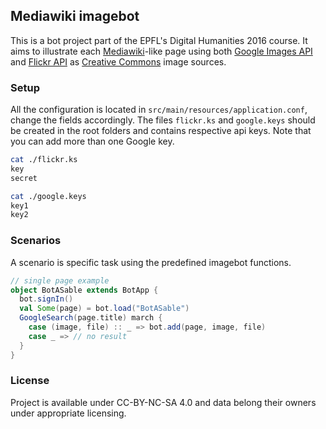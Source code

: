 ## Mediawiki imagebot

This is a bot project part of the EPFL's Digital Humanities 2016 course. It aims to illustrate each [Mediawiki](https://www.mediawiki.org/wiki/MediaWiki/fr)-like page using both [Google Images API](https://developers.google.com/custom-search/) and [Flickr API](https://www.flickr.com/services/api/) as [Creative Commons](http://creativecommons.org) image sources.

### Setup

All the configuration is located in `src/main/resources/application.conf`, change the fields accordingly. The files `flickr.ks` and `google.keys` should be created in the root folders and contains respective api keys. Note that you can add more than one Google key.

```bash
cat ./flickr.ks
key
secret
```

```bash
cat ./google.keys
key1
key2
```

### Scenarios

A scenario is specific task using the predefined imagebot functions.

```scala
// single page example
object BotASable extends BotApp {
  bot.signIn()
  val Some(page) = bot.load("BotASable")
  GoogleSearch(page.title) march {
    case (image, file) :: _ => bot.add(page, image, file)
    case _ => // no result
  }
}
```

### License

Project is available under CC-BY-NC-SA 4.0 and data belong their owners under appropriate licensing.

